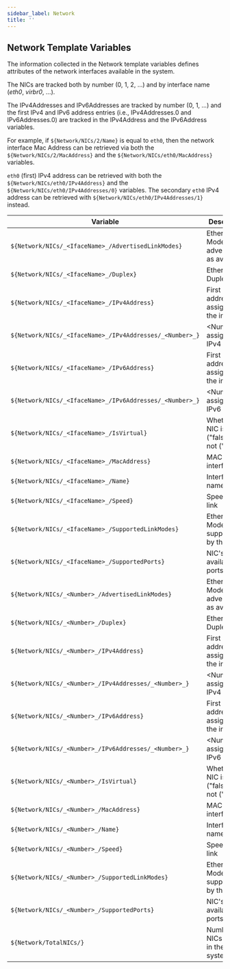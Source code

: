```yaml
---
sidebar_label: Network
title: ''
---
```


## Network Template Variables

The information collected in the Network template variables defines attributes of the network
interfaces available in the system.

The NICs are tracked both by number (0, 1, 2, ...) and by interface name (_eth0_, _virbr0_, ...).

The IPv4Addresses and IPv6Addresses are tracked by number (0, 1, ...) and the first IPv4 and IPv6
address entries (i.e., IPv4Addresses.0 and IPv6Addresses.0) are tracked in the IPv4Address and the
IPv6Address variables.

For example, if `${Network/NICs/2/Name}` is equal to `eth0`, then the network interface
Mac Address can be retrieved via both the `${Network/NICs/2/MacAddress}` and the
`${Network/NICs/eth0/MacAddress}` variables.

`eth0` (first) IPv4 address can be retrieved with both the `${Network/NICs/eth0/IPv4Address}`
and the `${Network/NICs/eth0/IPv4Addresses/0}` variables.
The secondary `eth0` IPv4 address can be retrieved with `${Network/NICs/eth0/IPv4Addresses/1}` instead.

| Variable                                                  | Description                                      |
| --------------------------------------------------------- | ------------------------------------------------ |
| `${Network/NICs/_<IfaceName>_/AdvertisedLinkModes}`       | Ethernet Link Modes advertised as available      |
| `${Network/NICs/_<IfaceName>_/Duplex}`                    | Ethernet Duplex mode                             |
| `${Network/NICs/_<IfaceName>_/IPv4Address}`               | First IPv4 address assigned to the interface     |
| `${Network/NICs/_<IfaceName>_/IPv4Addresses/_<Number>_}`  | \<Number\>ith assigned IPv4 address              |
| `${Network/NICs/_<IfaceName>_/IPv6Address}`               | First IPv6 address assigned to the interface     |
| `${Network/NICs/_<IfaceName>_/IPv6Addresses/_<Number>_}`  | \<Number\>ith assigned IPv6 address              |
| `${Network/NICs/_<IfaceName>_/IsVirtual}`                 | Wheter the NIC is real ("false") or not ("true") |
| `${Network/NICs/_<IfaceName>_/MacAddress}`                | MAC of the interface                             |
| `${Network/NICs/_<IfaceName>_/Name}`                      | Interface name                                   |
| `${Network/NICs/_<IfaceName>_/Speed}`                     | Speed of the link                                |
| `${Network/NICs/_<IfaceName>_/SupportedLinkModes}`        | Ethernet Link Modes supported by the NIC         |
| `${Network/NICs/_<IfaceName>_/SupportedPorts}`            | NIC's available ports                            |
| `${Network/NICs/_<Number>_/AdvertisedLinkModes}`          | Ethernet Link Modes advertised as available      |
| `${Network/NICs/_<Number>_/Duplex}`                       | Ethernet Duplex mode                             |
| `${Network/NICs/_<Number>_/IPv4Address}`                  | First IPv4 address assigned to the interface     |
| `${Network/NICs/_<Number>_/IPv4Addresses/_<Number>_}`     | \<Number\>ith assigned IPv4 address              |
| `${Network/NICs/_<Number>_/IPv6Address}`                  | First IPv6 address assigned to the interface     |
| `${Network/NICs/_<Number>_/IPv6Addresses/_<Number>_}`     | \<Number\>ith assigned IPv6 address              |
| `${Network/NICs/_<Number>_/IsVirtual}`                    | Wheter the NIC is real ("false") or not ("true") |
| `${Network/NICs/_<Number>_/MacAddress}`                   | MAC of the interface                             |
| `${Network/NICs/_<Number>_/Name}`                         | Interface name                                   |
| `${Network/NICs/_<Number>_/Speed}`                        | Speed of the link                                |
| `${Network/NICs/_<Number>_/SupportedLinkModes}`           | Ethernet Link Modes supported by the NIC         |
| `${Network/NICs/_<Number>_/SupportedPorts}`               | NIC's available ports                            |
| `${Network/TotalNICs/}`                                   | Number of NICs present in the system             |